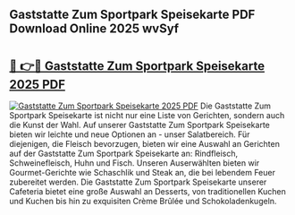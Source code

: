 ## Gaststatte Zum Sportpark Speisekarte PDF Download Online 2025 wvSyf

# <h2><a href="http://gc95w4.nevu.top/?p=Gaststatte+Zum+Sportpark+Speisekarte">🔗 👉🔴 Gaststatte Zum Sportpark Speisekarte 2025 PDF</a></h2>

[![Gaststatte Zum Sportpark Speisekarte 2025 PDF](https://i.imgur.com/dBaPXMq.png)](http://gc95w4.nevu.top/?p=Gaststatte+Zum+Sportpark+Speisekarte)
Die Gaststatte Zum Sportpark Speisekarte ist nicht nur eine Liste von Gerichten, sondern auch die Kunst der Wahl. Auf unserer Gaststatte Zum Sportpark Speisekarte bieten wir leichte und neue Optionen an - unser Salatbereich. Für diejenigen, die Fleisch bevorzugen, bieten wir eine Auswahl an Gerichten auf der Gaststatte Zum Sportpark Speisekarte an: Rindfleisch, Schweinefleisch, Huhn und Fisch. Unseren Auserwählten bieten wir Gourmet-Gerichte wie Schaschlik und Steak an, die bei lebendem Feuer zubereitet werden. Die Gaststatte Zum Sportpark Speisekarte unserer Cafeteria bietet eine große Auswahl an Desserts, von traditionellen Kuchen und Kuchen bis hin zu exquisiten Crème Brûlée und Schokoladenkugeln.
